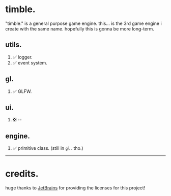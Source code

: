 # timble.
"timble." is a general purpose game engine. 
this... is the 3rd game engine i create with the same name. hopefully this is gonna be more long-term.

## utils.
1. :white_check_mark: logger.
2. :white_check_mark: event system.

## gl.
1. :white_check_mark: GLFW.

## ui.
1. :negative_squared_cross_mark: --

## engine.
1. :white_check_mark: primitive class. (still in `gl.` tho.)

---
# credits.
huge thanks to [JetBrains](https://www.jetbrains.com/community/opensource/) for providing the licenses for this project!
